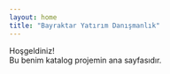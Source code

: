 ```yaml
---
layout: home
title: "Bayraktar Yatırım Danışmanlık"
---
```


Hoşgeldiniz!  
Bu benim katalog projemin ana sayfasıdır.
